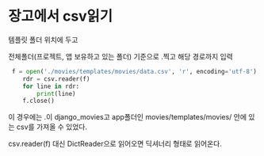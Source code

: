 # 장고에서 csv읽기

템플릿 폴더 위치에 두고



전체폴더(프로젝트, 앱 보유하고 있는 폴더) 기준으로 .찍고 해당 경로까지 입력



```python
 f = open('./movies/templates/movies/data.csv', 'r', encoding='utf-8')
    rdr = csv.reader(f)
    for line in rdr:
        print(line)
    f.close()    

```



이 경우에는 .이 django_movies고 app폴더인 movies/templates/movies/ 안에 있는 csv를 가져올 수 있었다.



csv.reader(f) 대신 DictReader으로 읽어오면 딕셔너리 형태로 읽어온다.